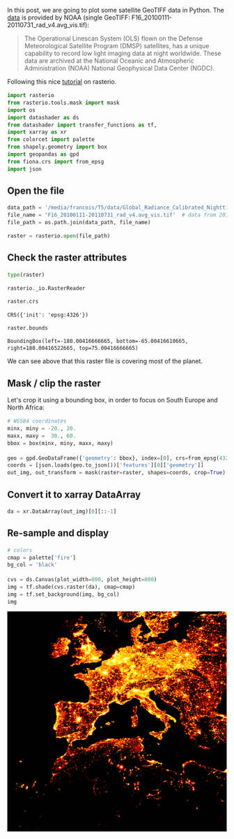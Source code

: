 

In this post, we are going to plot some satellite GeoTIFF data in Python. The [data](https://ngdc.noaa.gov/eog/dmsp/download_radcal.html) is provided by NOAA (single GeoTIFF: F16_20100111-20110731_rad_v4.avg_vis.tif):

> The Operational Linescan System (OLS) flown on the Defense Meteorological Satellite Program (DMSP) satellites, has a unique capability to record low light imaging data at night worldwide. These data are archived at the National Oceanic and Atmospheric Administration (NOAA) National Geophysical Data Center (NGDC).
 
Following this nice [tutorial](https://automating-gis-processes.github.io/CSC18/lessons/L6/reading-raster.html) on rasterio.


```python
import rasterio
from rasterio.tools.mask import mask
import os
import datashader as ds
from datashader import transfer_functions as tf,
import xarray as xr
from colorcet import palette
from shapely.geometry import box
import geopandas as gpd
from fiona.crs import from_epsg
import json
```

## Open the file


```python
data_path = '/media/francois/T5/data/Global_Radiance_Calibrated_Nighttime_Lights/'
file_name = 'F16_20100111-20110731_rad_v4.avg_vis.tif'  # data from 2010
file_path = os.path.join(data_path, file_name)
```


```python
raster = rasterio.open(file_path)
```

## Check the raster attributes


```python
type(raster)
```




    rasterio._io.RasterReader




```python
raster.crs
```




    CRS({'init': 'epsg:4326'})




```python
raster.bounds
```




    BoundingBox(left=-180.00416666665, bottom=-65.00416610665, right=180.00416522665, top=75.00416666665)



We can see above that this raster file is covering most of the planet. 

## Mask / clip the raster

Let's crop it using a bounding box, in order to focus on South Europe and North Africa:


```python
# WGS84 coordinates
minx, miny = -20., 20.
maxx, maxy =  30., 60.
bbox = box(minx, miny, maxx, maxy)

geo = gpd.GeoDataFrame({'geometry': bbox}, index=[0], crs=from_epsg(4326))
coords = [json.loads(geo.to_json())['features'][0]['geometry']]
out_img, out_transform = mask(raster=raster, shapes=coords, crop=True)
```

## Convert it to xarray DataArray


```python
da = xr.DataArray(out_img)[0][::-1]
```

## Re-sample and display


```python
# colors
cmap = palette['fire']
bg_col = 'black'

cvs = ds.Canvas(plot_width=800, plot_height=800)
img = tf.shade(cvs.raster(da), cmap=cmap)
img = tf.set_background(img, bg_col)
img
```


 <p align="center">
  <img src="https://github.com/aetperf/aetperf.github.io/blob/master/img/2018-09-19_01/output_14_0.png">
</p>
